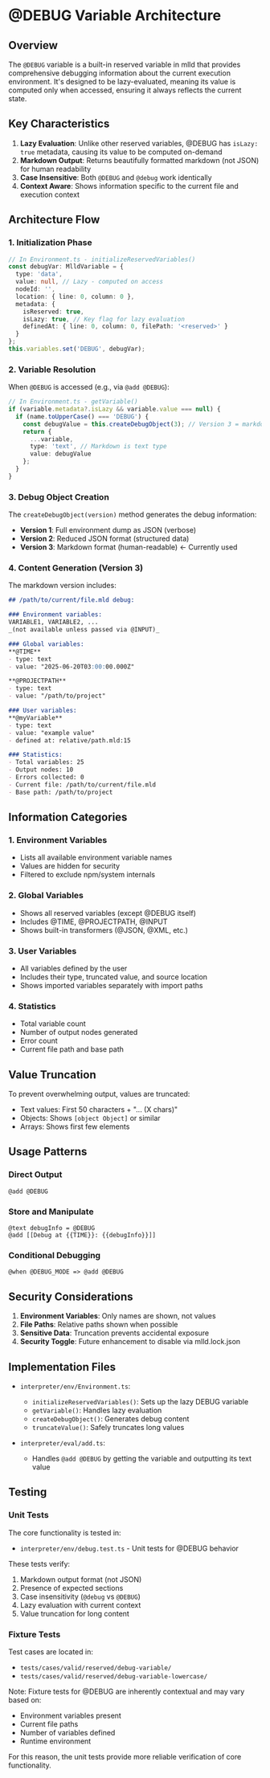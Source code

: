# @DEBUG Variable Architecture

## Overview

The `@DEBUG` variable is a built-in reserved variable in mlld that provides comprehensive debugging information about the current execution environment. It's designed to be lazy-evaluated, meaning its value is computed only when accessed, ensuring it always reflects the current state.

## Key Characteristics

1. **Lazy Evaluation**: Unlike other reserved variables, @DEBUG has `isLazy: true` metadata, causing its value to be computed on-demand
2. **Markdown Output**: Returns beautifully formatted markdown (not JSON) for human readability
3. **Case Insensitive**: Both `@DEBUG` and `@debug` work identically
4. **Context Aware**: Shows information specific to the current file and execution context

## Architecture Flow

### 1. Initialization Phase
```typescript
// In Environment.ts - initializeReservedVariables()
const debugVar: MlldVariable = {
  type: 'data',
  value: null, // Lazy - computed on access
  nodeId: '',
  location: { line: 0, column: 0 },
  metadata: {
    isReserved: true,
    isLazy: true, // Key flag for lazy evaluation
    definedAt: { line: 0, column: 0, filePath: '<reserved>' }
  }
};
this.variables.set('DEBUG', debugVar);
```

### 2. Variable Resolution
When `@DEBUG` is accessed (e.g., via `@add @DEBUG`):

```typescript
// In Environment.ts - getVariable()
if (variable.metadata?.isLazy && variable.value === null) {
  if (name.toUpperCase() === 'DEBUG') {
    const debugValue = this.createDebugObject(3); // Version 3 = markdown
    return {
      ...variable,
      type: 'text', // Markdown is text type
      value: debugValue
    };
  }
}
```

### 3. Debug Object Creation
The `createDebugObject(version)` method generates the debug information:

- **Version 1**: Full environment dump as JSON (verbose)
- **Version 2**: Reduced JSON format (structured data)
- **Version 3**: Markdown format (human-readable) ← Currently used

### 4. Content Generation (Version 3)
The markdown version includes:

```markdown
## /path/to/current/file.mld debug:

### Environment variables:
VARIABLE1, VARIABLE2, ...
_(not available unless passed via @INPUT)_

### Global variables:
**@TIME**
- type: text
- value: "2025-06-20T03:00:00.000Z"

**@PROJECTPATH**
- type: text
- value: "/path/to/project"

### User variables:
**@myVariable**
- type: text
- value: "example value"
- defined at: relative/path.mld:15

### Statistics:
- Total variables: 25
- Output nodes: 10
- Errors collected: 0
- Current file: /path/to/current/file.mld
- Base path: /path/to/project
```

## Information Categories

### 1. Environment Variables
- Lists all available environment variable names
- Values are hidden for security
- Filtered to exclude npm/system internals

### 2. Global Variables
- Shows all reserved variables (except @DEBUG itself)
- Includes @TIME, @PROJECTPATH, @INPUT
- Shows built-in transformers (@JSON, @XML, etc.)

### 3. User Variables
- All variables defined by the user
- Includes their type, truncated value, and source location
- Shows imported variables separately with import paths

### 4. Statistics
- Total variable count
- Number of output nodes generated
- Error count
- Current file path and base path

## Value Truncation

To prevent overwhelming output, values are truncated:
- Text values: First 50 characters + "... (X chars)"
- Objects: Shows `[object Object]` or similar
- Arrays: Shows first few elements

## Usage Patterns

### Direct Output
```mlld
@add @DEBUG
```

### Store and Manipulate
```mlld
@text debugInfo = @DEBUG
@add [[Debug at {{TIME}}: {{debugInfo}}]]
```

### Conditional Debugging
```mlld
@when @DEBUG_MODE => @add @DEBUG
```

## Security Considerations

1. **Environment Variables**: Only names are shown, not values
2. **File Paths**: Relative paths shown when possible
3. **Sensitive Data**: Truncation prevents accidental exposure
4. **Security Toggle**: Future enhancement to disable via mlld.lock.json

## Implementation Files

- `interpreter/env/Environment.ts`:
  - `initializeReservedVariables()`: Sets up the lazy DEBUG variable
  - `getVariable()`: Handles lazy evaluation
  - `createDebugObject()`: Generates debug content
  - `truncateValue()`: Safely truncates long values
  
- `interpreter/eval/add.ts`:
  - Handles `@add @DEBUG` by getting the variable and outputting its text value

## Testing

### Unit Tests
The core functionality is tested in:
- `interpreter/env/debug.test.ts` - Unit tests for @DEBUG behavior

These tests verify:
1. Markdown output format (not JSON)
2. Presence of expected sections
3. Case insensitivity (`@debug` vs `@DEBUG`)
4. Lazy evaluation with current context
5. Value truncation for long content

### Fixture Tests
Test cases are located in:
- `tests/cases/valid/reserved/debug-variable/`
- `tests/cases/valid/reserved/debug-variable-lowercase/`

Note: Fixture tests for @DEBUG are inherently contextual and may vary based on:
- Environment variables present
- Current file paths
- Number of variables defined
- Runtime environment

For this reason, the unit tests provide more reliable verification of core functionality.